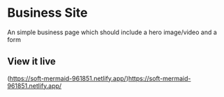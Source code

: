 # Business Site
An simple business page which should include a hero image/video and a form

## View it live
(https://soft-mermaid-961851.netlify.app/)https://soft-mermaid-961851.netlify.app/
